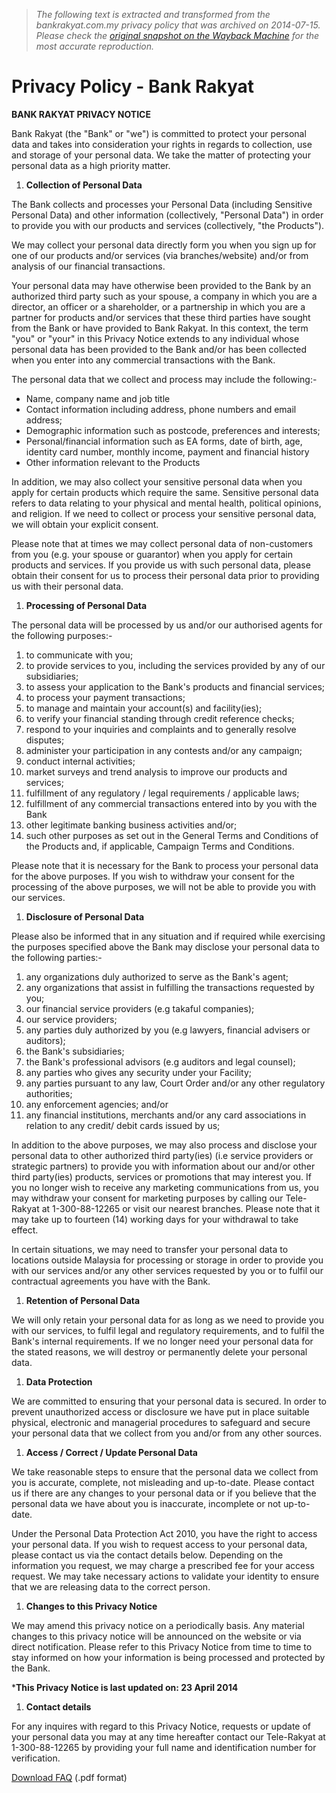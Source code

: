 > *The following text is extracted and transformed from the bankrakyat.com.my privacy policy that was archived on 2014-07-15. Please check the [original snapshot on the Wayback Machine](https://web.archive.org/web/20140715224656id_/http%3A//www.bankrakyat.com.my/privacy-policy) for the most accurate reproduction.*

# Privacy Policy - Bank Rakyat

**BANK RAKYAT PRIVACY NOTICE**

Bank Rakyat (the "Bank" or "we") is committed to protect your personal data and takes into consideration your rights in regards to collection, use and storage of your personal data. We take the matter of protecting your personal data as a high priority matter.

  1. **Collection of Personal Data**



The Bank collects and processes your Personal Data (including Sensitive Personal Data) and other information (collectively, "Personal Data") in order to provide you with our products and services (collectively, "the Products").

We may collect your personal data directly form you when you sign up for one of our products and/or services (via branches/website) and/or from analysis of our financial transactions.

Your personal data may have otherwise been provided to the Bank by an authorized third party such as your spouse, a company in which you are a director, an officer or a shareholder, or a partnership in which you are a partner for products and/or services that these third parties have sought from the Bank or have provided to Bank Rakyat. In this context, the term "you" or "your" in this Privacy Notice extends to any individual whose personal data has been provided to the Bank and/or has been collected when you enter into any commercial transactions with the Bank.

The personal data that we collect and process may include the following:-

  * Name, company name and job title
  * Contact information including address, phone numbers and email address;
  * Demographic information such as postcode, preferences and interests;
  * Personal/financial information such as EA forms, date of birth, age, identity card number, monthly income, payment and financial history
  * Other information relevant to the Products



In addition, we may also collect your sensitive personal data when you apply for certain products which require the same. Sensitive personal data refers to data relating to your physical and mental health, political opinions, and religion. If we need to collect or process your sensitive personal data, we will obtain your explicit consent. 

Please note that at times we may collect personal data of non-customers from you (e.g. your spouse or guarantor) when you apply for certain products and services. If you provide us with such personal data, please obtain their consent for us to process their personal data prior to providing us with their personal data.

  1. **Processing of Personal Data**



The personal data will be processed by us and/or our authorised agents for the following purposes:-

  1. to communicate with you;
  2. to provide services to you, including the services provided by any of our subsidiaries;
  3. to assess your application to the Bank's products and financial services;
  4. to process your payment transactions;
  5. to manage and maintain your account(s) and facility(ies);
  6. to verify your financial standing through credit reference checks;
  7. respond to your inquiries and complaints and to generally resolve disputes;
  8. administer your participation in any contests and/or any campaign;
  9. conduct internal activities;
  10. market surveys and trend analysis to improve our products and services;
  11. fulfillment of any regulatory / legal requirements / applicable laws;
  12. fulfillment of any commercial transactions entered into by you with the Bank
  13. other legitimate banking business activities and/or;
  14. such other purposes as set out in the General Terms and Conditions of the Products and, if applicable, Campaign Terms and Conditions.



Please note that it is necessary for the Bank to process your personal data for the above purposes. If you wish to withdraw your consent for the processing of the above purposes, we will not be able to provide you with our services.

  1. **Disclosure of Personal Data**



Please also be informed that in any situation and if required while exercising the purposes specified above the Bank may disclose your personal data to the following parties:-

  1. any organizations duly authorized to serve as the Bank's agent;
  2. any organizations that assist in fulfilling the transactions requested by you;
  3. our financial service providers (e.g takaful companies);
  4. our service providers;
  5. any parties duly authorized by you (e.g lawyers, financial advisers or auditors);
  6. the Bank's subsidiaries;
  7. the Bank's professional advisors (e.g auditors and legal counsel);
  8. any parties who gives any security under your Facility;
  9. any parties pursuant to any law, Court Order and/or any other regulatory authorities;
  10. any enforcement agencies; and/or
  11. any financial institutions, merchants and/or any card associations in relation to any credit/ debit cards issued by us;



In addition to the above purposes, we may also process and disclose your personal data to other authorized third party(ies) (i.e service providers or strategic partners) to provide you with information about our and/or other third party(ies) products, services or promotions that may interest you. If you no longer wish to receive any marketing communications from us, you may withdraw your consent for marketing purposes by calling our Tele-Rakyat at 1-300-88-12265 or visit our nearest branches. Please note that it may take up to fourteen (14) working days for your withdrawal to take effect.

In certain situations, we may need to transfer your personal data to locations outside Malaysia for processing or storage in order to provide you with our services and/or any other services requested by you or to fulfil our contractual agreements you have with the Bank.

  1. **Retention of Personal Data**



We will only retain your personal data for as long as we need to provide you with our services, to fulfil legal and regulatory requirements, and to fulfil the Bank's internal requirements. If we no longer need your personal data for the stated reasons, we will destroy or permanently delete your personal data.

  1. **Data Protection**



We are committed to ensuring that your personal data is secured. In order to prevent unauthorized access or disclosure we have put in place suitable physical, electronic and managerial procedures to safeguard and secure your personal data that we collect from you and/or from any other sources.

  1. **Access / Correct / Update Personal Data**



We take reasonable steps to ensure that the personal data we collect from you is accurate, complete, not misleading and up-to-date. Please contact us if there are any changes to your personal data or if you believe that the personal data we have about you is inaccurate, incomplete or not up-to-date.

Under the Personal Data Protection Act 2010, you have the right to access your personal data. If you wish to request access to your personal data, please contact us via the contact details below. Depending on the information you request, we may charge a prescribed fee for your access request. We may take necessary actions to validate your identity to ensure that we are releasing data to the correct person.  

  1. **Changes to this Privacy Notice**



We may amend this privacy notice on a periodically basis. Any material changes to this privacy notice will be announced on the website or via direct notification. Please refer to this Privacy Notice from time to time to stay informed on how your information is being processed and protected by the Bank.

***This Privacy Notice is last updated on: 23 April 2014**

  1. **Contact details**



For any inquires with regard to this Privacy Notice, requests or update of your personal data you may at any time hereafter contact our Tele-Rakyat at 1-300-88-12265 by providing your full name and identification number for verification. 

[Download FAQ](https://s3-ap-southeast-1.amazonaws.com/bankrakyat/docs/Bank+Rakyat+FAQ+external+v5.pdf) (.pdf format)
